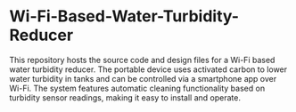 # Wi-Fi-Based-Water-Turbidity-Reducer

This repository hosts the source code and design files for a Wi-Fi based water turbidity reducer. The portable device uses activated carbon to lower water turbidity in tanks and can be controlled via a smartphone app over Wi-Fi. The system features automatic cleaning functionality based on turbidity sensor readings, making it easy to install and operate.
